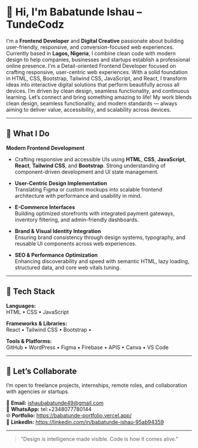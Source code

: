 # 👋 Hi, I'm Babatunde Ishau – TundeCodz

I'm a **Frontend Developer** and **Digital Creative** passionate about building user-friendly, responsive, and conversion-focused web experiences.
Currently based in **Lagos, Nigeria**, I combine clean code with modern design to help companies, businesses and startups establish a professional online presence.
I'm a Detail-oriented Frontend Developer focused on crafting responsive, user-centric web experiences. With a solid foundation in HTML, CSS, Bootstrap, Tailwind CSS, JavaScript, and React, I transform ideas into interactive digital solutions that perform beautifully across all devices. I’m driven by clean design, seamless functionality, and continuous learning.
Let’s connect and bring something amazing to life!
My work blends clean design, seamless functionality, and modern standards — always aiming to deliver value, accessibility, and scalability across devices.

---

## 💼 What I Do

**Modern Frontend Development**  
 - Crafting responsive and accessible UIs using **HTML**, **CSS**, **JavaScript**, **React**, **Tailwind CSS**, and **Bootstrap**. Strong understanding of component-driven development 
  and UI state management.

- **User-Centric Design Implementation**  
  Translating Figma or custom mockups into scalable frontend architecture with performance and usability in mind.

- **E-Commerce Interfaces**  
  Building optimized storefronts with integrated payment gateways, inventory filtering, and admin-friendly dashboards.

- **Brand & Visual Identity Integration**  
  Ensuring brand consistency through design systems, typography, and reusable UI components across web experiences.

- **SEO & Performance Optimization**  
  Enhancing discoverability and speed with semantic HTML, lazy loading, structured data, and core web vitals tuning.

---

## 🧰 Tech Stack

**Languages:**  
HTML • CSS • JavaScript  

**Frameworks & Libraries:**  
React • Tailwind CSS • Bootstrap • 

**Tools & Platforms:**  
GitHub • WordPress • Figma • Firebase • APIS • Canva • VS Code  

---

## 🤝 Let’s Collaborate

I’m open to freelance projects, internships, remote roles, and collaboration with agencies or startups.

📧 **Email:** ishaubabatunde49@gmail.com  
📱 **WhatsApp:** tel:+2348077780144  
🌐 **Portfolio:** https://babatunde-portfolio.vercel.app/  
💼 **LinkedIn:** https://linkedin.com/in/babatunde-ishau-95ab94359

---

> "Design is intelligence made visible. Code is how it comes alive."

